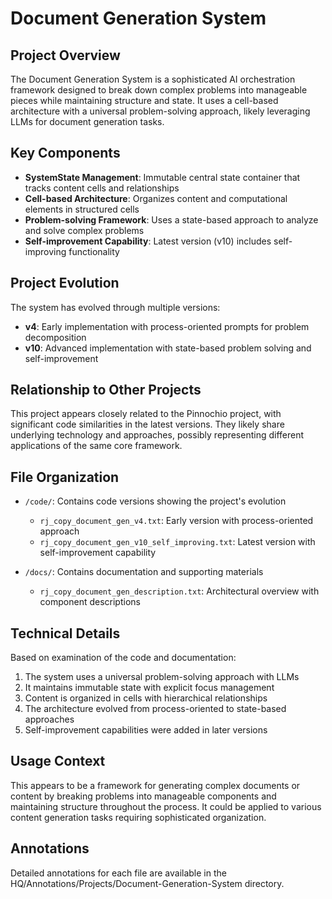 # Document Generation System

## Project Overview

The Document Generation System is a sophisticated AI orchestration framework designed to break down complex problems into manageable pieces while maintaining structure and state. It uses a cell-based architecture with a universal problem-solving approach, likely leveraging LLMs for document generation tasks.

## Key Components

- **SystemState Management**: Immutable central state container that tracks content cells and relationships
- **Cell-based Architecture**: Organizes content and computational elements in structured cells
- **Problem-solving Framework**: Uses a state-based approach to analyze and solve complex problems
- **Self-improvement Capability**: Latest version (v10) includes self-improving functionality

## Project Evolution

The system has evolved through multiple versions:
- **v4**: Early implementation with process-oriented prompts for problem decomposition
- **v10**: Advanced implementation with state-based problem solving and self-improvement

## Relationship to Other Projects

This project appears closely related to the Pinnochio project, with significant code similarities in the latest versions. They likely share underlying technology and approaches, possibly representing different applications of the same core framework.

## File Organization

- `/code/`: Contains code versions showing the project's evolution
  - `rj_copy_document_gen_v4.txt`: Early version with process-oriented approach
  - `rj_copy_document_gen_v10_self_improving.txt`: Latest version with self-improvement capability
  
- `/docs/`: Contains documentation and supporting materials
  - `rj_copy_document_gen_description.txt`: Architectural overview with component descriptions

## Technical Details

Based on examination of the code and documentation:

1. The system uses a universal problem-solving approach with LLMs
2. It maintains immutable state with explicit focus management
3. Content is organized in cells with hierarchical relationships
4. The architecture evolved from process-oriented to state-based approaches
5. Self-improvement capabilities were added in later versions

## Usage Context

This appears to be a framework for generating complex documents or content by breaking problems into manageable components and maintaining structure throughout the process. It could be applied to various content generation tasks requiring sophisticated organization.

## Annotations

Detailed annotations for each file are available in the HQ/Annotations/Projects/Document-Generation-System directory.